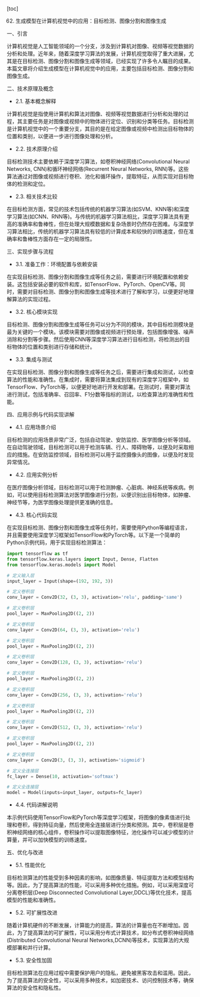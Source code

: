 
[toc]                    
                
                
62. 生成模型在计算机视觉中的应用：目标检测、图像分割和图像生成

一、引言

计算机视觉是人工智能领域的一个分支，涉及到计算机对图像、视频等视觉数据的分析和处理。近年来，随着深度学习算法的发展，计算机视觉取得了重大进展，尤其是在目标检测、图像分割和图像生成等领域，已经实现了许多令人瞩目的成果。本篇文章将介绍生成模型在计算机视觉中的应用，主要包括目标检测、图像分割和图像生成。

二、技术原理及概念

- 2.1. 基本概念解释

计算机视觉是指使用计算机和算法对图像、视频等视觉数据进行分析和处理的过程，其主要任务是对图像或视频中的物体进行定位、识别和分类等任务。目标检测是计算机视觉中的一个重要分支，其目的是在给定图像或视频中检测出目标物体的位置和类别，以便进一步进行图像处理和分析。

- 2.2. 技术原理介绍

目标检测技术主要依赖于深度学习算法，如卷积神经网络(Convolutional Neural Networks, CNN)和循环神经网络(Recurrent Neural Networks, RNN)等。这些算法通过对图像或视频进行卷积、池化和循环操作，提取特征，从而实现对目标物体的检测和定位。

- 2.3. 相关技术比较

在目标检测方面，常见的技术包括传统的机器学习算法(如SVM、KNN等)和深度学习算法(如CNN、RNN等)。与传统的机器学习算法相比，深度学习算法具有更高的准确率和鲁棒性，但在处理大规模数据和复杂场景时仍然存在困难。与深度学习算法相比，传统的机器学习算法具有较低的计算成本和较快的训练速度，但在准确率和鲁棒性方面存在一定的局限性。

三、实现步骤与流程

- 3.1. 准备工作：环境配置与依赖安装

在实现目标检测、图像分割和图像生成等任务之前，需要进行环境配置和依赖安装。这包括安装必要的软件和库，如TensorFlow、PyTorch、OpenCV等。同时，需要对目标检测、图像分割和图像生成等技术进行了解和学习，以便更好地理解算法的实现过程。

- 3.2. 核心模块实现

目标检测、图像分割和图像生成等任务可以分为不同的模块，其中目标检测模块是最为关键的一个模块。该模块需要对图像或视频进行预处理，包括图像增强、噪声消除和分割等步骤。然后使用CNN等深度学习算法进行目标检测，将检测出的目标物体的位置和类别进行存储和统计。

- 3.3. 集成与测试

在实现目标检测、图像分割和图像生成等任务之后，需要进行集成和测试，以检查算法的性能和准确性。在集成时，需要将算法集成到现有的深度学习框架中，如TensorFlow、PyTorch等，以便更好地进行开发和部署。在测试时，需要对算法进行测试，包括准确率、召回率、F1分数等指标的测试，以检查算法的准确性和性能。

四、应用示例与代码实现讲解

- 4.1. 应用场景介绍

目标检测的应用场景非常广泛，包括自动驾驶、安防监控、医学图像分析等领域。在自动驾驶领域，目标检测可以用于检测车辆、行人、障碍物等，以便及时采取相应的措施。在安防监控领域，目标检测可以用于监控摄像头的图像，以便及时发现异常情况。

- 4.2. 应用实例分析

在医疗图像分析领域，目标检测可以用于检测肿瘤、心脏病、神经系统等疾病。例如，可以使用目标检测算法对医学图像进行分割，以便识别出目标物体，如肿瘤、神经节等，为医学图像处理提供更准确的信息。

- 4.3. 核心代码实现

在实现目标检测、图像分割和图像生成等任务时，需要使用Python等编程语言，并且需要使用深度学习框架如TensorFlow和PyTorch等。以下是一个简单的Python示例代码，用于实现目标检测算法：

```python
import tensorflow as tf
from tensorflow.keras.layers import Input, Dense, Flatten
from tensorflow.keras.models import Model

# 定义输入层
input_layer = Input(shape=(192, 192, 3))

# 定义卷积层
conv_layer = Conv2D(32, (3, 3), activation='relu', padding='same')

# 定义卷积层
pool_layer = MaxPooling2D((2, 2))

# 定义卷积层
conv_layer = Conv2D(64, (3, 3), activation='relu')

# 定义卷积层
pool_layer = MaxPooling2D((2, 2))

# 定义卷积层
conv_layer = Conv2D(128, (3, 3), activation='relu')

# 定义卷积层
pool_layer = MaxPooling2D((2, 2))

# 定义卷积层
conv_layer = Conv2D(256, (3, 3), activation='relu')

# 定义卷积层
pool_layer = MaxPooling2D((2, 2))

# 定义卷积层
conv_layer = Conv2D(512, (3, 3), activation='relu')

# 定义卷积层
pool_layer = MaxPooling2D((2, 2))

# 定义卷积层
conv_layer = Conv2D(3, (3, 3), activation='sigmoid')

# 定义全连接层
fc_layer = Dense(10, activation='softmax')

# 定义全连接层
model = Model(inputs=input_layer, outputs=fc_layer)
```

- 4.4. 代码讲解说明

本示例代码使用TensorFlow和PyTorch等深度学习框架，将图像的像素值进行处理和卷积，得到特征向量，然后使用全连接层进行分类和预测。其中，卷积层是卷积神经网络的核心组件，卷积操作可以提取图像特征，池化操作可以减少模型的计算量，并可以加快模型的训练速度。

五、优化与改进

- 5.1. 性能优化

目标检测算法的性能受到多种因素的影响，如图像质量、特征提取方法和模型结构等。因此，为了提高算法的性能，可以采用多种优化措施。例如，可以采用深度可分离卷积层(Deep Disconnected Convolutional Layer,DDCL)等优化技术，提高模型的性能和准确性。

- 5.2. 可扩展性改进

随着计算机硬件的不断发展，计算能力的提高，算法的计算量也在不断增加。因此，为了提高算法的可扩展性，可以采用分布式计算技术，如分布式卷积神经网络(Distributed Convolutional Neural Networks,DCNN)等技术，实现算法的大规模部署和并行计算。

- 5.3. 安全性加固

目标检测算法在应用过程中需要保护用户的隐私，避免被黑客攻击和滥用。因此，为了提高算法的安全性，可以采用多种技术，如加密技术、访问控制技术等，确保算法的安全性和隐私性。

